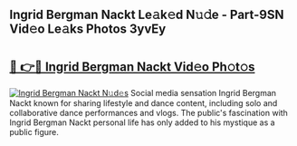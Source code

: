 ## Ingrid Bergman Nackt Le𝚊k𝚎d N𝚞𝚍e - Part-9SN Vid𝚎o Le𝚊ks Photos 3yvEy

# <h2><a href="http://fbatvu.evod.top/?m=Ingrid+Bergman+Nackt">🔗 👉🔴 Ingrid Bergman Nackt Vid𝚎o Ph𝚘t𝚘s</a></h2>

[![Ingrid Bergman Nackt N𝚞d𝚎s](https://i.imgur.com/8V9OHl7.gif)](http://fbatvu.evod.top/?m=Ingrid+Bergman+Nackt)
Social media sensation Ingrid Bergman Nackt known for sharing lifestyle and dance content, including solo and collaborative dance performances and vlogs. The public's fascination with Ingrid Bergman Nackt personal life has only added to his mystique as a public figure. 
